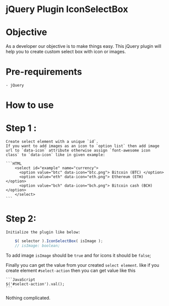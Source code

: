 # jQuery Plugin IconSelectBox

# Objective
As a developer our objective is to make things easy. This jQuery plugin will help you to create custom select box with icon or images.


# Pre-requirements
    - jQuery  

# How to use
# Step 1 : 
    Create select element with a unique `id`.
	If you want to add images as an icon to `option list` then add image url to `data-icon` attribute otherwise assign `font-awesome icon class` to `data-icon` like in given example:

    ```HTML
        <select id="example" name="currency">
          <option value="btc" data-icon="btc.png"> Bitcoin (BTC) </option>
          <option value="eth" data-icon="eth.png"> Ethereum (ETH) </option>
          <option value="bch" data-icon="bch.png"> Bitcoin cash (BCH) </option>
        </select>
    ```

# Step 2: 
    Initialize the plugin like below:

```JavaScript
	$( selector ).IconSelectBox( isImage );
    // isImage: boolean;
```

To add image `isImage` should be `true` and for icons it should be `false`;


Finally you can get the value from your created `select element`.
like if you create element `#select-action` then you can get value like this 

	```JavaScript
    $('#select-action').val();
    ```

Nothing complicated.
